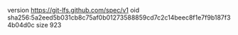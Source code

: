 version https://git-lfs.github.com/spec/v1
oid sha256:5a2eed5b031cb8c75af0b01273588859cd7c2c14beec8f1e7f9b187f34b04d0c
size 923
